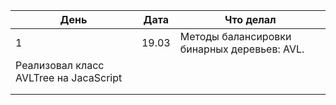 

| День  | Дата                                       | Что делал |
| ---- | ----- | ------------------------------------------ |
| 1        | 19.03      | Методы балансировки бинарных деревьев: AVL.
Реализовал класс AVLTree на JacaScript                                           |
|          |            |                                                                                      |
|          |            |                                                                                      |

